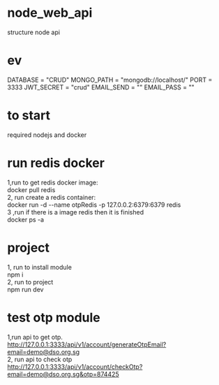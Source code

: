 # node_web_api
structure node api

# ev
DATABASE = "CRUD"
MONGO_PATH = "mongodb://localhost/"
PORT = 3333
JWT_SECRET = "crud"
EMAIL_SEND = ""
EMAIL_PASS = ""


# to start
required nodejs and docker

# run redis docker
1,run to get redis docker image:<br /> 
docker pull redis<br />
2, run create a redis container:<br />
docker run -d --name otpRedis -p 127.0.0.2:6379:6379 redis<br />
3 ,run if there is a image redis then it is finished<br />
docker ps -a<br />


# project<br />
1, run to install module<br />
npm i<br />
2, run to project<br />
npm run dev<br />


# test otp module<br />
1,run api to get otp.<br />
http://127.0.0.1:3333/api/v1/account/generateOtpEmail?email=demo@dso.org.sg<br />
2, run api to check otp <br />
http://127.0.0.1:3333/api/v1/account/checkOtp?email=demo@dso.org.sg&otp=874425<br />
